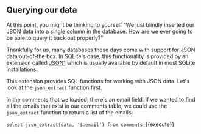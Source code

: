 ## Querying our data

At this point, you might be thinking to yourself "We just blindly inserted our JSON data into a single column in the database. How are we ever going to be able to query it back out properly?"

Thankfully for us, many databases these days come with support for JSON data out-of-the box. In SQLite's case, this functionality is provided by an extension called [JSON1](https://www.sqlite.org/json1.html) which is usually available by default in most SQLite installations.

This extension provides SQL functions for working with JSON data. Let's look at the `json_extract` function first.

In the comments that we loaded, there's an email field. If we wanted to find all the emails that exist in our comments table, we could use the `json_extract` function to return a list of the emails:

`select json_extract(data, '$.email') from comments;`{{execute}}